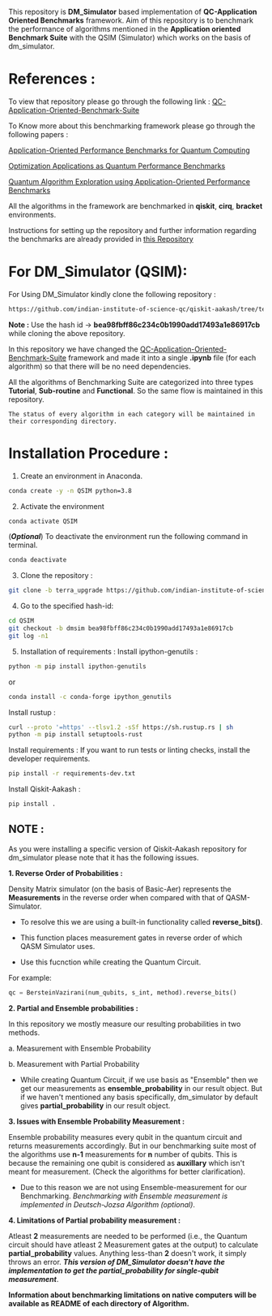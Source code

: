 This repository is **DM_Simulator** based implementation of **QC-Application Oriented Benchmarks** framework. Aim of this repository is to benchmark the performance of algorithms mentioned in the **Application oriented Benchmark Suite** with the QSIM (Simulator) which works on the basis of dm_simulator.

# References :

To view that repository please go through the following link :
[QC-Application-Oriented-Benchmark-Suite](https://github.com/SRI-International/QC-App-Oriented-Benchmarks)

To Know more about this benchmarking framework please go through the following papers :

[Application-Oriented Performance Benchmarks for Quantum Computing](https://arxiv.org/abs/2110.03137)

[Optimization Applications as Quantum Performance Benchmarks](https://arxiv.org/abs/2302.02278)

[Quantum Algorithm Exploration using Application-Oriented Performance Benchmarks](https://arxiv.org/abs/2402.08985)

All the algorithms in the framework are benchmarked in **qiskit**, **cirq**, **bracket** environments.

Instructions for setting up the repository and further information regarding the benchmarks are already provided in 
[this Repository](https://github.com/SRI-International/QC-App-Oriented-Benchmarks)

# For DM_Simulator (QSIM):

For Using DM_Simulator kindly clone the following repository :
```bash
https://github.com/indian-institute-of-science-qc/qiskit-aakash/tree/terra_upgrade
```

**Note :** Use the hash id -> **bea98fbff86c234c0b1990add17493a1e86917cb** while cloning the above repository.

In this repository we have changed the [QC-Application-Oriented-Benchmark-Suite](https://github.com/SRI-International/QC-App-Oriented-Benchmarks) framework and made it into a single **.ipynb** file (for each algorithm) so that there will be no need dependencies.

All the algorithms of Benchmarking Suite are categorized into three types **Tutorial**, **Sub-routine** and **Functional**. So the same flow is maintained in this repository.

```text
The status of every algorithm in each category will be maintained in their corresponding directory.
```

# Installation Procedure :

1. Create an environment in Anaconda.
```bash
conda create -y -n QSIM python=3.8
```

2. Activate the environment
```bash
conda activate QSIM
```
(***Optional***) To deactivate the environment run the following command in terminal. 
```bash
conda deactivate
```

3. Clone the repository :
```bash
git clone -b terra_upgrade https://github.com/indian-institute-of-science-qc/qiskit-aakash.git
```

4. Go to the specified hash-id:
```bash
cd QSIM
git checkout -b dmsim bea98fbff86c234c0b1990add17493a1e86917cb
git log -n1
```

5. Installation of requirements :
Install ipython-genutils :
```bash
python -m pip install ipython-genutils
```
or
```bash
conda install -c conda-forge ipython_genutils
```
Install rustup :
```bash
curl --proto '=https' --tlsv1.2 -sSf https://sh.rustup.rs | sh
python -m pip install setuptools-rust
```

Install requirements : If you want to run tests or linting checks, install the developer requirements.
```bash
pip install -r requirements-dev.txt

```
Install Qiskit-Aakash :
```bash
pip install .
```

## NOTE :

As you were installing a specific version of Qiskit-Aakash repository for dm_simulator please note that it has the following issues.

**1. Reverse Order of Probabilities :**

Density Matrix simulator (on the basis of Basic-Aer) represents the **Measurements** in the reverse order when compared with that of QASM-Simulator.

- To resolve this we are using a built-in functionality called **reverse_bits()**.

- This function places measurement gates in reverse order of which QASM Simulator uses.

- Use this fucnction while creating the Quantum Circuit.

For example:
```python
qc = BersteinVazirani(num_qubits, s_int, method).reverse_bits()
```

**2. Partial and Ensemble probabilities :**

In this repository we mostly measure our resulting probabilities in two methods. 

a. Measurement with Ensemble Probability

b. Measurement with Partial Probability

- While creating Quantum Circuit, if we use basis as "Ensemble" then we get our measurements as **ensemble_probability** in our result object. But if we haven't mentioned any basis specifically, dm_simulator by default gives **partial_probability** in our result object.


**3. Issues with Ensemble Probability Measurement :**

Ensemble probability measures every qubit in the quantum circuit and returns measurements accordingly. But in our benchmarking suite most of the algorithms use **n-1** measurements for **n** number of qubits. This is because the remaining one qubit is considered as **auxillary** which isn't meant for measurement. (Check the algorithms for better clarification).

- Due to this reason we are not using Ensemble-measurement for our Benchmarking. *Benchmarking with Ensemble measurement is implemented in Deutsch-Jozsa Algorithm (optional)*.

**4. Limitations of Partial probability measurement :**

Atleast **2** measurements are needed to be performed (i.e., the Quantum circuit should have atleast 2 Measurement gates at the output) to calculate **partial_probability** values. Anything less-than **2** doesn't work, it simply throws an error. ***This version of DM_Simulator doesn't have the implementation to get the partial_probability for single-qubit measurement***.

**Information about benchmarking limitations on native computers will be available as README of each directory of Algorithm.**